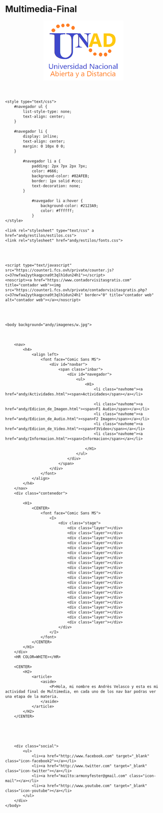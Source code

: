 # Multimedia-Final


 <htmL>

<header><img src="andy/gett.png" width"90" height"40"></header>
<head>


   

    <style type="text/css">
        #navegador ul {
            list-style-type: none;
            text-align: center;
        }

        #navegador li {
            display: inline;
            text-align: center;
            margin: 0 10px 0 0;
        }

            #navegador li a {
                padding: 2px 7px 2px 7px;
                color: #666;
                background-color: #02AFEB;
                border: 1px solid #ccc;
                text-decoration: none;
            }

                #navegador li a:hover {
                    background-color: #2123A9;
                    color: #ffffff;
                }
    </style>

    <link rel="stylesheet" type="text/css" a href="andy/estilos/estilos.css">
    <link rel="stylesheet" href="andy/estilos/fonts.css">




    <script type="text/javascript" src="https://counter1.fcs.ovh/private/counter.js?c=37nwfaa2yytkaqpcna9t3qlh1dun24h1"></script>
    <noscript><a href="https://www.contadorvisitasgratis.com" title="contador web"><img src="https://counter1.fcs.ovh/private/contadorvisitasgratis.php?c=37nwfaa2yytkaqpcna9t3qlh1dun24h1" border="0" title="contador web" alt="contador web"></a></noscript>




    <body background="andy/imagenes/w.jpg">



        <nav>
            <h4>
                <align left>
                    <font face="Comic Sans MS">
                        <div id="navbar">
                            <span class="inbar">
                                <div id="navegador">
                                    <ul>
                                        <H1>
                                            <li class="navhome"><a href="andy/Actividades.html"><span>Actividades</span></a></li>
                                            
                                            <li class="navhome"><a href="andy/Edicion_de_Imagen.html"><span>F1 Audio</span></a></li>
                                            <li class="navhome"><a href="andy/Edicion_de_Audio.html"><span>F2 Imagen</span></a></li>
                                            <li class="navhome"><a href="andy/Edicion_de_Video.html"><span>F3Video</span></a></li>
                                            <li class="navhome"><a href="andy/Informacion.html"><span>Informacion</span></a></li>

                                        </H1>
                                    </ul>
                                </div>
                            </span>
                        </div>
                    </font>
                </align>
            </h4>
        </nav>
        <div class="contenedor">

            <H1>
                <CENTER>
                    <font face="Comic Sans MS">
                        <I>
                            <div class="stage">
                                <div class="layer"></div>
                                <div class="layer"></div>
                                <div class="layer"></div>
                                <div class="layer"></div>
                                <div class="layer"></div>
                                <div class="layer"></div>
                                <div class="layer"></div>
                                <div class="layer"></div>
                                <div class="layer"></div>
                                <div class="layer"></div>
                                <div class="layer"></div>
                                <div class="layer"></div>
                                <div class="layer"></div>
                                <div class="layer"></div>
                                <div class="layer"></div>
                                <div class="layer"></div>
                                <div class="layer"></div>
                                <div class="layer"></div>
                                <div class="layer"></div>
                                <div class="layer"></div>
                            </div>
                        </I>
                    </font>
                </CENTER>
            </H1>
        </div>
        <HR COLOR=WHITE></HR>

        <CENTER>
            <H2>
                <article>
                    <aside>
                        <P>Hola, mi nombre es Andrès Velasco y esta es mi actividad final de Multimedia, en cada uno de los nav bar podras ver una etapa de la materia.
                    </aside>
                </article>
            </H2>
        </CENTER>





        <div class="social">
            <ul>
                <li><a href="http://www.facebook.com" target="_blank" class="icon-facebook2"></a></li>
                <li><a href="http://www.twitter.com" target="_blank" class="icon-twitter"></a></li>
                <li><a href="mailto:armonyfester@gmail.com" class="icon-mail"></a></li>
                <li><a href="http://www.youtube.com" target="_blank" class="icon-youtube"></a></li>
            </ul>
        </div>
    </body>
</head>
	     
	     	     









	






	
